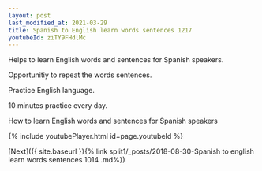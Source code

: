 ```yaml
---
layout: post
last_modified_at: 2021-03-29
title: Spanish to English learn words sentences 1217 
youtubeId: ziTY9FHdlMc
---
```

 
 
Helps to learn English words and sentences for Spanish speakers.

Opportunitiy to repeat the words sentences. 

Practice English language. 
 
10 minutes practice every day. 
 
How to learn English words and sentences for Spanish speakers 
 
{% include youtubePlayer.html id=page.youtubeId %}
 
 
[Next]({{ site.baseurl }}{% link  split1/_posts/2018-08-30-Spanish to english learn words sentences 1014 .md%})
 
